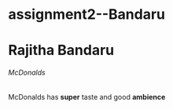 # assignment2--Bandaru
# Rajitha Bandaru
###### McDonalds
McDonalds has **super** taste and good **ambience**